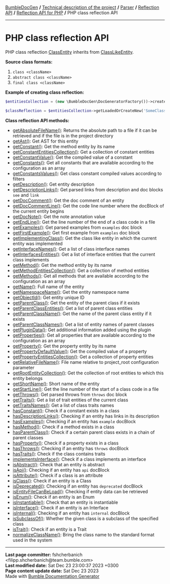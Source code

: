 <embed> <a href="/docs/README.md">BumbleDocGen</a> <b>/</b> <a href="/docs/tech/readme.md">Technical description of the project</a> <b>/</b> <a href="/docs/tech/2.parser/readme.md">Parser</a> <b>/</b> <a href="/docs/tech/2.parser/reflectionApi/readme.md">Reflection API</a> <b>/</b> <a href="/docs/tech/2.parser/reflectionApi/php/readme.md">Reflection API for PHP</a> <b>/</b> PHP class reflection API<hr> </embed>

<embed> <h1>PHP class reflection API</h1> </embed>

PHP class reflection <a href="/docs/tech/2.parser/reflectionApi/php/classes/ClassEntity.md">ClassEntity</a> inherits from <a href="/docs/tech/2.parser/reflectionApi/php/classes/ClassLikeEntity_4.md">ClassLikeEntity</a>.

**Source class formats:**

1) `class <className>`
2) `abstract class <className>`
3) `final class <className>`

**Example of creating class reflection:**

```php
$entitiesCollection = (new \BumbleDocGen\DocGeneratorFactory())->createRootEntitiesCollection($reflectionApiConfig);

$classReflection = $entitiesCollection->getLoadedOrCreateNew('SomeClassName'); // or get()
```

**Class reflection API methods:**

- [getAbsoluteFileName()](/docs/tech/2.parser/reflectionApi/php/classes/ClassEntity.md#mgetabsolutefilename): Returns the absolute path to a file if it can be retrieved and if the file is in the project directory
- [getAst()](/docs/tech/2.parser/reflectionApi/php/classes/ClassEntity.md#mgetast): Get AST for this entity
- [getConstant()](/docs/tech/2.parser/reflectionApi/php/classes/ClassEntity.md#mgetconstant): Get the method entity by its name
- [getConstantEntitiesCollection()](/docs/tech/2.parser/reflectionApi/php/classes/ClassEntity.md#mgetconstantentitiescollection): Get a collection of constant entities
- [getConstantValue()](/docs/tech/2.parser/reflectionApi/php/classes/ClassEntity.md#mgetconstantvalue): Get the compiled value of a constant
- [getConstants()](/docs/tech/2.parser/reflectionApi/php/classes/ClassEntity.md#mgetconstants): Get all constants that are available according to the configuration as an array
- [getConstantsValues()](/docs/tech/2.parser/reflectionApi/php/classes/ClassEntity.md#mgetconstantsvalues): Get class constant compiled values according to filters
- [getDescription()](/docs/tech/2.parser/reflectionApi/php/classes/ClassEntity.md#mgetdescription): Get entity description
- [getDescriptionLinks()](/docs/tech/2.parser/reflectionApi/php/classes/ClassEntity.md#mgetdescriptionlinks): Get parsed links from description and doc blocks `see` and `link`
- [getDocComment()](/docs/tech/2.parser/reflectionApi/php/classes/ClassEntity.md#mgetdoccomment): Get the doc comment of an entity
- [getDocCommentLine()](/docs/tech/2.parser/reflectionApi/php/classes/ClassEntity.md#mgetdoccommentline): Get the code line number where the docBlock of the current entity begins
- [getDocNote()](/docs/tech/2.parser/reflectionApi/php/classes/ClassEntity.md#mgetdocnote): Get the note annotation value
- [getEndLine()](/docs/tech/2.parser/reflectionApi/php/classes/ClassEntity.md#mgetendline): Get the line number of the end of a class code in a file
- [getExamples()](/docs/tech/2.parser/reflectionApi/php/classes/ClassEntity.md#mgetexamples): Get parsed examples from `examples` doc block
- [getFirstExample()](/docs/tech/2.parser/reflectionApi/php/classes/ClassEntity.md#mgetfirstexample): Get first example from `examples` doc block
- [getImplementingClass()](/docs/tech/2.parser/reflectionApi/php/classes/ClassEntity.md#mgetimplementingclass): Get the class like entity in which the current entity was implemented
- [getInterfaceNames()](/docs/tech/2.parser/reflectionApi/php/classes/ClassEntity.md#mgetinterfacenames): Get a list of class interface names
- [getInterfacesEntities()](/docs/tech/2.parser/reflectionApi/php/classes/ClassEntity.md#mgetinterfacesentities): Get a list of interface entities that the current class implements
- [getMethod()](/docs/tech/2.parser/reflectionApi/php/classes/ClassEntity.md#mgetmethod): Get the method entity by its name
- [getMethodEntitiesCollection()](/docs/tech/2.parser/reflectionApi/php/classes/ClassEntity.md#mgetmethodentitiescollection): Get a collection of method entities
- [getMethods()](/docs/tech/2.parser/reflectionApi/php/classes/ClassEntity.md#mgetmethods): Get all methods that are available according to the configuration as an array
- [getName()](/docs/tech/2.parser/reflectionApi/php/classes/ClassEntity.md#mgetname): Full name of the entity
- [getNamespaceName()](/docs/tech/2.parser/reflectionApi/php/classes/ClassEntity.md#mgetnamespacename): Get the entity namespace name
- [getObjectId()](/docs/tech/2.parser/reflectionApi/php/classes/ClassEntity.md#mgetobjectid): Get entity unique ID
- [getParentClass()](/docs/tech/2.parser/reflectionApi/php/classes/ClassEntity.md#mgetparentclass): Get the entity of the parent class if it exists
- [getParentClassEntities()](/docs/tech/2.parser/reflectionApi/php/classes/ClassEntity.md#mgetparentclassentities): Get a list of parent class entities
- [getParentClassName()](/docs/tech/2.parser/reflectionApi/php/classes/ClassEntity.md#mgetparentclassname): Get the name of the parent class entity if it exists
- [getParentClassNames()](/docs/tech/2.parser/reflectionApi/php/classes/ClassEntity.md#mgetparentclassnames): Get a list of entity names of parent classes
- [getPluginData()](/docs/tech/2.parser/reflectionApi/php/classes/ClassEntity.md#mgetplugindata): Get additional information added using the plugin
- [getProperties()](/docs/tech/2.parser/reflectionApi/php/classes/ClassEntity.md#mgetproperties): Get all properties that are available according to the configuration as an array
- [getProperty()](/docs/tech/2.parser/reflectionApi/php/classes/ClassEntity.md#mgetproperty): Get the property entity by its name
- [getPropertyDefaultValue()](/docs/tech/2.parser/reflectionApi/php/classes/ClassEntity.md#mgetpropertydefaultvalue): Get the compiled value of a property
- [getPropertyEntitiesCollection()](/docs/tech/2.parser/reflectionApi/php/classes/ClassEntity.md#mgetpropertyentitiescollection): Get a collection of property entities
- [getRelativeFileName()](/docs/tech/2.parser/reflectionApi/php/classes/ClassEntity.md#mgetrelativefilename): File name relative to project_root configuration parameter
- [getRootEntityCollection()](/docs/tech/2.parser/reflectionApi/php/classes/ClassEntity.md#mgetrootentitycollection): Get the collection of root entities to which this entity belongs
- [getShortName()](/docs/tech/2.parser/reflectionApi/php/classes/ClassEntity.md#mgetshortname): Short name of the entity
- [getStartLine()](/docs/tech/2.parser/reflectionApi/php/classes/ClassEntity.md#mgetstartline): Get the line number of the start of a class code in a file
- [getThrows()](/docs/tech/2.parser/reflectionApi/php/classes/ClassEntity.md#mgetthrows): Get parsed throws from `throws` doc block
- [getTraits()](/docs/tech/2.parser/reflectionApi/php/classes/ClassEntity.md#mgettraits): Get a list of trait entities of the current class
- [getTraitsNames()](/docs/tech/2.parser/reflectionApi/php/classes/ClassEntity.md#mgettraitsnames): Get a list of class traits names
- [hasConstant()](/docs/tech/2.parser/reflectionApi/php/classes/ClassEntity.md#mhasconstant): Check if a constant exists in a class
- [hasDescriptionLinks()](/docs/tech/2.parser/reflectionApi/php/classes/ClassEntity.md#mhasdescriptionlinks): Checking if an entity has links in its description
- [hasExamples()](/docs/tech/2.parser/reflectionApi/php/classes/ClassEntity.md#mhasexamples): Checking if an entity has `example` docBlock
- [hasMethod()](/docs/tech/2.parser/reflectionApi/php/classes/ClassEntity.md#mhasmethod): Check if a method exists in a class
- [hasParentClass()](/docs/tech/2.parser/reflectionApi/php/classes/ClassEntity.md#mhasparentclass): Check if a certain parent class exists in a chain of parent classes
- [hasProperty()](/docs/tech/2.parser/reflectionApi/php/classes/ClassEntity.md#mhasproperty): Check if a property exists in a class
- [hasThrows()](/docs/tech/2.parser/reflectionApi/php/classes/ClassEntity.md#mhasthrows): Checking if an entity has `throws` docBlock
- [hasTraits()](/docs/tech/2.parser/reflectionApi/php/classes/ClassEntity.md#mhastraits): Check if the class contains traits
- [implementsInterface()](/docs/tech/2.parser/reflectionApi/php/classes/ClassEntity.md#mimplementsinterface): Check if a class implements an interface
- [isAbstract()](/docs/tech/2.parser/reflectionApi/php/classes/ClassEntity.md#misabstract): Check that an entity is abstract
- [isApi()](/docs/tech/2.parser/reflectionApi/php/classes/ClassEntity.md#misapi): Checking if an entity has `api` docBlock
- [isAttribute()](/docs/tech/2.parser/reflectionApi/php/classes/ClassEntity.md#misattribute): Check if a class is an attribute
- [isClass()](/docs/tech/2.parser/reflectionApi/php/classes/ClassEntity.md#misclass): Check if an entity is a Class
- [isDeprecated()](/docs/tech/2.parser/reflectionApi/php/classes/ClassEntity.md#misdeprecated): Checking if an entity has `deprecated` docBlock
- [isEntityFileCanBeLoad()](/docs/tech/2.parser/reflectionApi/php/classes/ClassEntity.md#misentityfilecanbeload): Checking if entity data can be retrieved
- [isEnum()](/docs/tech/2.parser/reflectionApi/php/classes/ClassEntity.md#misenum): Check if an entity is an Enum
- [isInstantiable()](/docs/tech/2.parser/reflectionApi/php/classes/ClassEntity.md#misinstantiable): Check that an entity is instantiable
- [isInterface()](/docs/tech/2.parser/reflectionApi/php/classes/ClassEntity.md#misinterface): Check if an entity is an Interface
- [isInternal()](/docs/tech/2.parser/reflectionApi/php/classes/ClassEntity.md#misinternal): Checking if an entity has `internal` docBlock
- [isSubclassOf()](/docs/tech/2.parser/reflectionApi/php/classes/ClassEntity.md#missubclassof): Whether the given class is a subclass of the specified class
- [isTrait()](/docs/tech/2.parser/reflectionApi/php/classes/ClassEntity.md#mistrait): Check if an entity is a Trait
- [normalizeClassName()](/docs/tech/2.parser/reflectionApi/php/classes/ClassEntity.md#mnormalizeclassname): Bring the class name to the standard format used in the system


<div id='page_committer_info'>
<hr>
<b>Last page committer:</b> fshcherbanich &lt;filipp.shcherbanich@team.bumble.com&gt;<br><b>Last modified date:</b>   Sat Dec 23 23:00:37 2023 +0300<br><b>Page content update date:</b> Sat Dec 23 2023<br>Made with <a href='https://github.com/bumble-tech/bumble-doc-gen/blob/master/docs/README.md'>Bumble Documentation Generator</a></div>